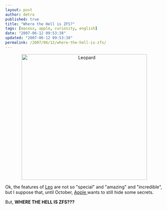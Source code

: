```yaml
---
layout: post
author: detro
published: true
title: "Where the Hell is ZFS?"
tags: [macosx, apple, curiosity, english]
date: "2007-06-12 09:53:38"
updated: "2007-06-12 09:53:38"
permalink: /2007/06/12/where-the-hell-is-zfs/
---
```


<div align="center"><img src="http://images.apple.com/home/2007/images/macosxleopard20070611.jpg" alt="Leopard" width="400" /></div>

Ok, the features of <a href="http://www.apple.com/macosx/leopard/">Leo</a> are not so "special" and "amazing" and "incredible", but I suppose that, until October, <a href="http://www.apple.com/">Apple </a>wants to still hide some secrets.

But, <strong>WHERE THE HELL IS ZFS???</strong>

